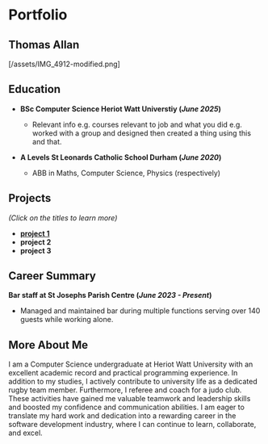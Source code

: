 # Portfolio
## Thomas Allan
[/assets/IMG_4912-modified.png]

## Education 
- **BSc Computer Science Heriot Watt Universtiy (_June 2025_)**
  - Relevant info e.g. courses relevant to job and what you did e.g. worked with a group and designed then created a thing using this and that.

- **A Levels St Leonards Catholic School Durham (_June 2020_)**
  - ABB in Maths, Computer Science, Physics (respectively)

## Projects  
_(Click on the titles to learn more)_
- [**project 1**](project-1.md)
- **project 2**
- **project 3**

## Career Summary
**Bar staff at St Josephs Parish Centre (_June 2023 - Present_)** 
- Managed and maintained bar during multiple functions serving over 140 guests while working alone. 

## More About Me
I am a Computer Science undergraduate at Heriot Watt University with an excellent academic record and practical programming experience. In addition to my studies, I actively contribute to university life as a dedicated rugby team member. Furthermore, I referee and coach for a judo club. These activities have gained me valuable teamwork and leadership skills and boosted my confidence and communication abilities. I am eager to translate my hard work and dedication into a rewarding career in the software development industry, where I can continue to learn, collaborate, and excel.

